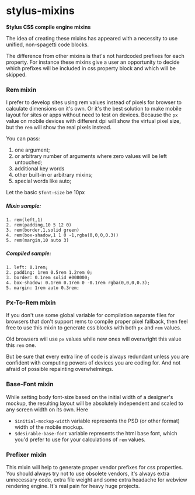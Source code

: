 # stylus-mixins

**Stylus CSS compile engine mixins**

The idea of creating these mixins has appeared with a necessity to use unified, non-spagetti code blocks.

The difference from other mixins is that's not hardcoded prefixes for each property. For instance these mixins give a user an opportunity to decide which prefixes will be included in css property block and which will be skipped.

### Rem mixin
I prefer to develop sites using rem values instead of pixels for browser to calculate dimensions on it's own. Or it's the best solution to make mobile layout for sites or apps without need to test on devices. Because the ```px``` value on mobile devices with different dpi will show the virtual pixel size, but the ```rem``` will show the real pixels instead.

You can pass:
1. one argument;
2. or arbitrary number of arguments where zero values will be left untouched;
3. additional key words
4. other built-in or arbitrary mixins;
5. special words like auto;

Let the basic ```$font-size``` be 10px

##### Mixin sample:
    1. rem(left,1)
    2. rem(padding,10 5 12 0)
    3. rem(border,1,solid green)
    4. rem(box-shadow,1 1 0 -1,rgba(0,0,0,0.3))
    5. rem(margin,10 auto 3)

##### Compiled sample:
    1. left: 0.1rem;
    2. padding: 1rem 0.5rem 1.2rem 0;
    3. border: 0.1rem solid #008000;
    4. box-shadow: 0.1rem 0.1rem 0 -0.1rem rgba(0,0,0,0.3);
    5. margin: 1rem auto 0.3rem;

### Px-To-Rem mixin
If you don't use some global variable for compilation separate files for browsers that don't support rems to compile proper pixel fallback, then feel free to use this mixin to generate css blocks with both ```px``` and ```rem``` values.

Old browsers wiil use ```px``` values while new ones will overwright this value this ```rem``` one.

But be sure that every extra line of code is always redundant unless you are confident with computing powers of devices you are coding for. And not afraid of possible repainting overwhelmings.

### Base-Font mixin
While setting body font-size based on the initial width of a designer's mockup, the resulting layout will be absolutely independent and scaled to any screen width on its own. Here

- ```$initial-mockup-width``` variable represents the PSD (or other format) width of the mobile mockup.
- ```$desirable-base-font``` variable represents the html base font, which you'd prefer to use for your calculations of ```rem``` values.

### Prefixer mixin
This mixin will help to generate proper vendor prefixes for css properties. You should always try not to use obsolete vendors, it's always extra unnecessary code, extra file weight and some extra headache for webview rendering engine. It's real pain for heavy huge projects.